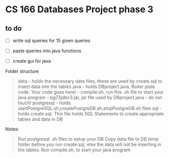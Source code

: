 
# CS 166 Databases Project phase 3

## to do

- [ ] write sql queries for 15 given queries

- [ ] paste queries into java functions

- [ ] create gui for java

Folder structure 
> data - holds the necessary data files, these are used by create.sql to insert data into the tables 
> java - holds DBproject.java, Boiler plate code. Your code goes here!
       - compile.sh, run this .sh file to start your java program
       - pg73jdbc3.jar, jar file used by DBproject.java - do not touch! 
> postgresql - holds startPostgreSQL.sh,createPostgreDB.sh,stopPostgreDB.sh files 
> sql - holds create.sql. This file holds SQL Statements to create appropriate tables and data in DB


Notes:
> Run postgresql .sh files to setup your DB
> Copy data file to DB temp folder before you run create.sql, else the data will not be inserting in the tables.
> Run compile.sh, to start your java program


 
